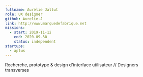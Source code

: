 ```yaml
---
fullname: Aurélie Jallut
role: UX designer
github: Aurelie-J
link: http://www.marquedefabrique.net
missions:
  - start: 2019-11-12
    end: 2020-09-30
    status: independent
startups:
  - aplus
---
```

Recherche, prototype & design d'interface utilisateur // Designers transverses